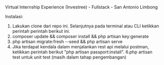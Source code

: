 Virtual Internship Experience (Investree) - Fullstack - San Antonio Limbong

Instalasi:
1. Lakukan clone dari repo ini. Selanjutnya pada terminal atau CLI ketikkan perintah perintah berikut ini.
2. composer update && composer install && php artisan key:generate
3. php artisan migrate:fresh --seed && php artisan serve
4. Jika terdapat kendala dalam menjalankan rest api melalui postman, ketikkan perintah berikut "php artisan passport:install".
6.php artisan test untuk unit test (masih dalam tahap pengembangan)
